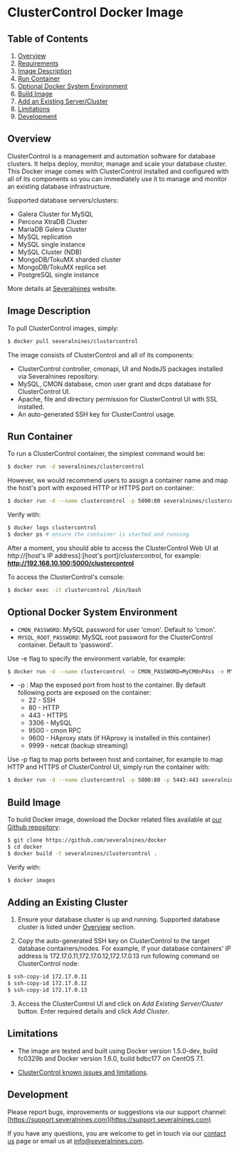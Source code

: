 # ClusterControl Docker Image #

## Table of Contents ##

1. [Overview](#overview)
2. [Requirements](#requirements)
3. [Image Description](#image-description)
4. [Run Container](#run-container)
5. [Optional Docker System Environment](#optional-docker-system-environment)
6. [Build Image](#build-image)
7. [Add an Existing Server/Cluster](#add-an-existing-cluster)
8. [Limitations](#limitations)
9. [Development](#development)

## Overview ##

ClusterControl is a management and automation software for database clusters. It helps deploy, monitor, manage and scale your database cluster. This Docker image comes with ClusterControl installed and configured with all of its components so you can immediately use it to manage and monitor an existing database infrastructure. 

Supported database servers/clusters:
* Galera Cluster for MySQL
* Percona XtraDB Cluster
* MariaDB Galera Cluster
* MySQL replication
* MySQL single instance
* MySQL Cluster (NDB)
* MongoDB/TokuMX sharded cluster
* MongoDB/TokuMX replica set
* PostgreSQL single instance

More details at [Severalnines](http://www.severalnines.com/clustercontrol) website.

## Image Description ##

To pull ClusterControl images, simply:
```bash
$ docker pull severalnines/clustercontrol
```

The image consists of ClusterControl and all of its components:
* ClusterControl controller, cmonapi, UI and NodeJS packages installed via Severalnines repository.
* MySQL, CMON database, cmon user grant and dcps database for ClusterControl UI.
* Apache, file and directory permission for ClusterControl UI with SSL installed.
* An auto-generated SSH key for ClusterControl usage.

## Run Container ##

To run a ClusterControl container, the simplest command would be:
```bash
$ docker run -d severalnines/clustercontrol
```

However, we would recommend users to assign a container name and map the host's port with exposed HTTP or HTTPS port on container:
```bash
$ docker run -d --name clustercontrol -p 5000:80 severalnines/clustercontrol
```

Verify with:
```bash
$ docker logs clustercontrol
$ docker ps # ensure the container is started and running
```

After a moment, you should able to access the ClusterControl Web UI at http://[host's IP address]:[host's port]/clustercontrol, for example:
**http://192.168.10.100:5000/clustercontrol**

To access the ClusterControl's console:
```bash
$ docker exec -it clustercontrol /bin/bash
```

## Optional Docker System Environment ##

* `CMON_PASSWORD`: MySQL password for user 'cmon'. Default to 'cmon'.
* `MYSQL_ROOT_PASSWORD`: MySQL root password for the ClusterControl container. Default to 'password'.

Use -e flag to specify the environment variable, for example:
```bash
$ docker run -d --name clustercontrol -e CMON_PASSWORD=MyCM0nP4ss -e MYSQL_ROOT_PASSWORD=MyR00tP4ss severalnines/clustercontrol
```

* -p : Map the exposed port from host to the container. By default following ports are exposed on the container:
	* 22 - SSH
	* 80 - HTTP
	* 443 - HTTPS
	* 3306 - MySQL
	* 9500 - cmon RPC
	* 9600 - HAproxy stats (if HAproxy is installed in this container)
	* 9999 - netcat (backup streaming)

Use -p flag to map ports between host and container, for example to map HTTP and HTTPS of ClusterControl UI, simply run the container with:
```bash
$ docker run -d --name clustercontrol -p 5000:80 -p 5443:443 severalnines/clustercontrol
```

## Build Image ##

To build Docker image, download the Docker related files available at [our Github repository](https://github.com/severalnines/docker):
```bash
$ git clone https://github.com/severalnines/docker
$ cd docker
$ docker build -t severalnines/clustercontrol .
```

Verify with:
```bash
$ docker images
```

## Adding an Existing Cluster ##

1) Ensure your database cluster is up and running. Supported database cluster is listed under [Overview](#overview) section.

2) Copy the auto-generated SSH key on ClusterControl to the target database containers/nodes. For example, if your database containers' IP address is 172.17.0.11,172.17.0.12,172.17.0.13 run following command on ClusterControl node:
```bash
$ ssh-copy-id 172.17.0.11
$ ssh-copy-id 172.17.0.12
$ ssh-copy-id 172.17.0.13
```

3) Access the ClusterControl UI and click on *Add Existing Server/Cluster* button. Enter required details and click *Add Cluster*. 


## Limitations ##

* The image are tested and built using Docker version 1.5.0-dev, build fc0329b and Docker version 1.6.0, build bdbc177 on CentOS 7.1.

* [ClusterControl known issues and limitations](http://severalnines.com/docs/troubleshooting.html#known-issues-and-limitations).

## Development ##

Please report bugs, improvements or suggestions via our support channel: [https://support.severalnines.com](https://support.severalnines.com) 

If you have any questions, you are welcome to get in touch via our [contact us](http://www.severalnines.com/contact-us) page or email us at info@severalnines.com.

